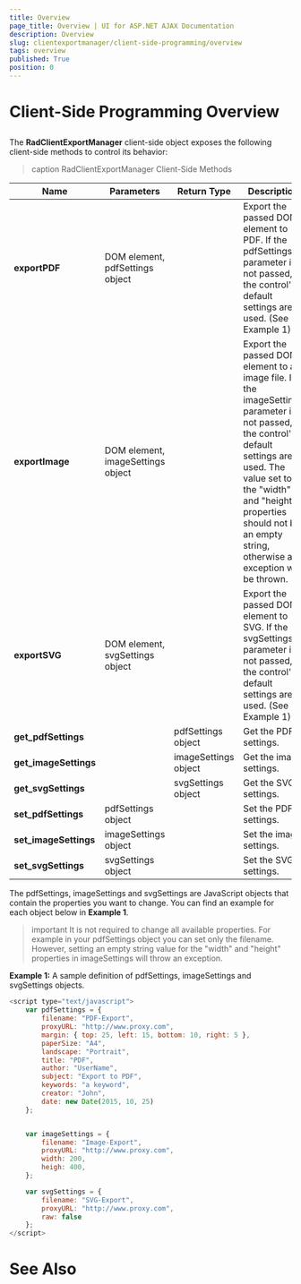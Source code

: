 ```yaml
---
title: Overview
page_title: Overview | UI for ASP.NET AJAX Documentation
description: Overview
slug: clientexportmanager/client-side-programming/overview
tags: overview
published: True
position: 0
---
```


# Client-Side Programming Overview



## 

The **RadClientExportManager** client-side object exposes the following client-side methods to control its behavior:


>caption  RadClientExportManager Client-Side Methods 

|  **Name**  |  **Parameters**  |  **Return Type**  |  **Description**  |
| ------ | ------ | ------ | ------ |
| **exportPDF** |DOM element, pdfSettings object||Export the passed DOM element to PDF. If the pdfSettings parameter is not passed, the control's default settings are used. (See Example 1)|
| **exportImage** |DOM element, imageSettings object||Export the passed DOM element to an image file. If the imageSettings parameter is not passed, the control's default settings are used. The value set to the "width" and "height" properties should not be an empty string, otherwise an exception will be thrown.|
| **exportSVG** |DOM element, svgSettings object||Export the passed DOM element to SVG. If the svgSettings parameter is not passed, the control's default settings are used. (See Example 1)|
| **get_pdfSettings** ||pdfSettings object|Get the PDF settings.|
| **get_imageSettings** ||imageSettings object|Get the image settings.|
| **get_svgSettings** ||svgSettings object|Get the SVG settings.|
| **set_pdfSettings** |pdfSettings object||Set the PDF settings.|
| **set_imageSettings** |imageSettings object||Set the image settings.|
| **set_svgSettings** |svgSettings object||Set the SVG settings.|

The pdfSettings, imageSettings and svgSettings are JavaScript objects that contain the properties you want to change. You can find an example for each object below in **Example 1**.

>important It is not required to change all available properties. For example in your pdfSettings object you can set only the filename. However, setting an empty string value for the "width" and "height" properties in imageSettings will throw an exception.
>


**Example 1:** A sample definition of pdfSettings, imageSettings and svgSettings objects.

````JavaScript
<script type="text/javascript">
	var pdfSettings = {
		filename: "PDF-Export",
		proxyURL: "http://www.proxy.com",
		margin: { top: 25, left: 15, bottom: 10, right: 5 },
		paperSize: "A4",
		landscape: "Portrait",
		title: "PDF",
		author: "UserName",
		subject: "Export to PDF",
		keywords: "a keyword",
		creator: "John",
		date: new Date(2015, 10, 25)
	};


	var imageSettings = {
		filename: "Image-Export",
		proxyURL: "http://www.proxy.com",
		width: 200,
		heigh: 400,
	};

	var svgSettings = {
		filename: "SVG-Export",
		proxyURL: "http://www.proxy.com",
		raw: false
	};
</script>
````



# See Also
